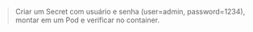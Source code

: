 > Criar um Secret com usuário e senha (user=admin, password=1234), montar em um Pod e verificar no container.